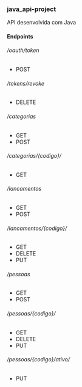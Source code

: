 ### java_api-project

API desenvolvida com Java

#### Endpoints

###### /oauth/token
<ul>
	<li>POST</li>
</ul>

###### /tokens/revoke

<ul>
	<li>DELETE</li>
</ul>

###### /categorias
<ul>
	<li>GET</li>
	<li>POST</li>
</ul>

###### /categorias/{codigo}/
<ul>
	<li>GET</li>
</ul>

###### /lancamentos
<ul>
	<li>GET</li>
	<li>POST</li>
</ul>

###### /lancamentos/{codigo}/
<ul>
	<li>GET</li>
	<li>DELETE</li>
	<li>PUT</li>
</ul>

###### /pessoas
<ul>
	<li>GET</li>
	<li>POST</li>
</ul>

###### /pessoas/{codigo}/
<ul>
	<li>GET</li>
	<li>DELETE</li>
	<li>PUT</li>
</ul>

###### /pessoas/{codigo}/ativo/
<ul>
	<li>PUT</li>
</ul>